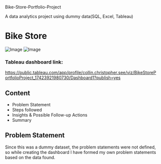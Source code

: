 Bike-Store-Portfolio-Project

A data analytics project using dummy data(SQL, Excel, Tableau)
# Bike Store

![Image](https://github.com/user-attachments/assets/13f24a05-b101-4957-8fc0-eba4b57445d5)
![Image](https://github.com/user-attachments/assets/7fd127e9-0a8e-41cf-a729-dd74985ffe9e)

### Tableau dashboard link:
https://public.tableau.com/app/profile/collin.christopher.see/viz/BikeStorePortfolioProject_17423921980730/Dashboard1?publish=yes

## Content

- Problem Statement
- Steps followed
- Insights & Possible Follow-up Actions
- Summary

## Problem Statement

Since this was a dummy dataset, the problem statements were not defined, so while creating the dashboard I have formed my own problem statements based on the data found.
